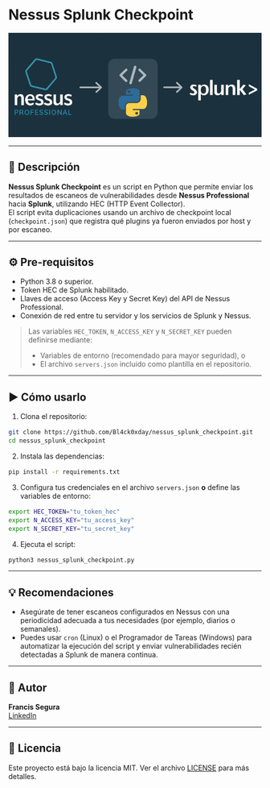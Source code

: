 # Nessus Splunk Checkpoint

![Nessus + Splunk](images/nessussplunk.png)

---

## 📌 Descripción

**Nessus Splunk Checkpoint** es un script en Python que permite enviar los resultados de escaneos de vulnerabilidades desde **Nessus Professional** hacia **Splunk**, utilizando HEC (HTTP Event Collector).  
El script evita duplicaciones usando un archivo de checkpoint local (`checkpoint.json`) que registra qué plugins ya fueron enviados por host y por escaneo.

---

## ⚙️ Pre-requisitos

- Python 3.8 o superior.
- Token HEC de Splunk habilitado.
- Llaves de acceso (Access Key y Secret Key) del API de Nessus Professional.
- Conexión de red entre tu servidor y los servicios de Splunk y Nessus.

> Las variables `HEC_TOKEN`, `N_ACCESS_KEY` y `N_SECRET_KEY` pueden definirse mediante:
> - Variables de entorno (recomendado para mayor seguridad), o  
> - El archivo `servers.json` incluido como plantilla en el repositorio.

---

## ▶️ Cómo usarlo

1. Clona el repositorio:
```bash
git clone https://github.com/Bl4ck0xday/nessus_splunk_checkpoint.git
cd nessus_splunk_checkpoint
```

2. Instala las dependencias:
```bash
pip install -r requirements.txt
```

3. Configura tus credenciales en el archivo `servers.json` **o** define las variables de entorno:
```bash
export HEC_TOKEN="tu_token_hec"
export N_ACCESS_KEY="tu_access_key"
export N_SECRET_KEY="tu_secret_key"
```

4. Ejecuta el script:
```bash
python3 nessus_splunk_checkpoint.py
```

---

## 💡 Recomendaciones

- Asegúrate de tener escaneos configurados en Nessus con una periodicidad adecuada a tus necesidades (por ejemplo, diarios o semanales).
- Puedes usar `cron` (Linux) o el Programador de Tareas (Windows) para automatizar la ejecución del script y enviar vulnerabilidades recién detectadas a Splunk de manera continua.

---

## 👤 Autor

**Francis Segura**  
[LinkedIn](https://www.linkedin.com/in/francis-segura-22a0191a8/)

---

## 📄 Licencia

Este proyecto está bajo la licencia MIT. Ver el archivo [LICENSE](LICENSE) para más detalles.